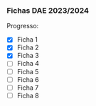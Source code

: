 ### Fichas DAE 2023/2024

Progresso:
- [x]  Ficha 1
- [x]  Ficha 2
- [x]  Ficha 3
- [ ]  Ficha 4
- [ ]  Ficha 5
- [ ]  Ficha 6
- [ ]  Ficha 7
- [ ]  Ficha 8
